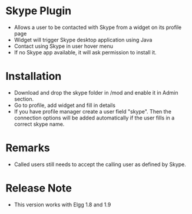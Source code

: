 Skype Plugin
===========

 * Allows a user to be contacted with Skype from a widget on its profile page
 * Widget will trigger Skype desktop application using Java
 * Contact using Skype in user hover menu
 * If no Skype app available, it will ask permission to install it.

Installation
===========

 * Download and drop the skype folder in /mod and enable it in Admin section.  
 * Go to profile, add widget and fill in details 
 * If you have profile manager create a user field "skype". Then the connection options will be added automatically if the user fills in a correct skype name.

Remarks 
===========

 * Called users still needs to accept the calling user as defined by Skype.

Release Note
===========

 * This version works with Elgg 1.8 and 1.9
